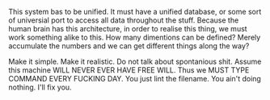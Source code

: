 This system bas to be unified. It must have a unified database, or some sort of universial port to access all data throughout the stuff. Because the human brain has this architecture, in order to realise this thing, we must work something alike to this.
How many dimentions can be defined? Merely accumulate the numbers and we can get different things along the way?

Make it simple. Make it realistic. Do not talk about spontanious shit. Assume this machine WILL NEVER EVER HAVE FREE WILL. Thus we MUST TYPE COMMAND EVERY FUCKING DAY.
You just lint the filename. You ain't doing nothing.
I'll fix you.
